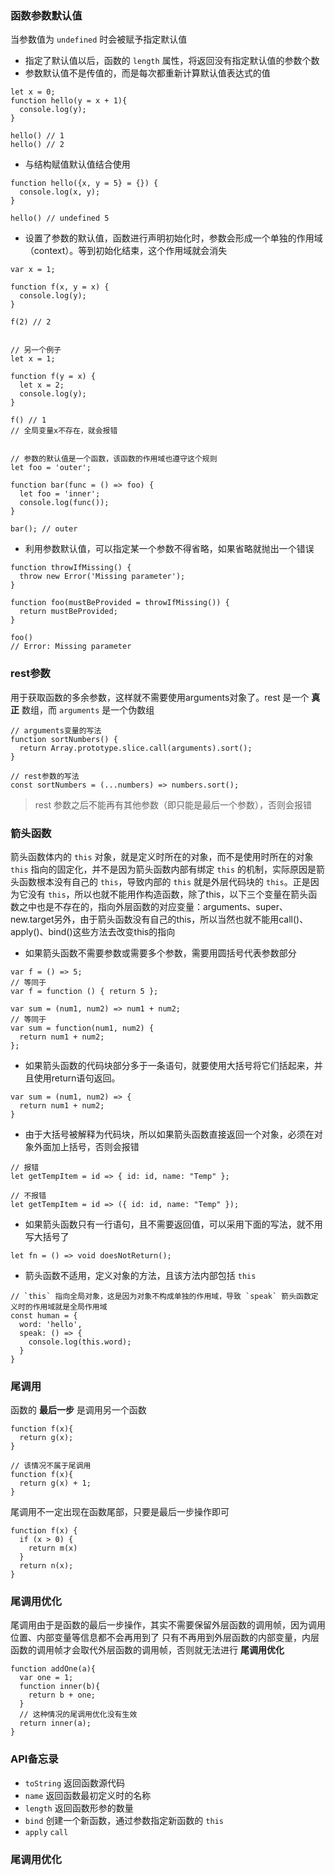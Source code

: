 ### 函数参数默认值
当参数值为 `undefined` 时会被赋予指定默认值
- 指定了默认值以后，函数的 `length` 属性，将返回没有指定默认值的参数个数
- 参数默认值不是传值的，而是每次都重新计算默认值表达式的值
```
let x = 0;
function hello(y = x + 1){
  console.log(y);
}

hello() // 1
hello() // 2
```
- 与结构赋值默认值结合使用
```
function hello({x, y = 5} = {}) {
  console.log(x, y);
}

hello() // undefined 5
```
- 设置了参数的默认值，函数进行声明初始化时，参数会形成一个单独的作用域（context）。等到初始化结束，这个作用域就会消失
```
var x = 1;

function f(x, y = x) {
  console.log(y);
}

f(2) // 2


// 另一个例子
let x = 1;

function f(y = x) {
  let x = 2;
  console.log(y);
}

f() // 1
// 全局变量x不存在，就会报错


// 参数的默认值是一个函数，该函数的作用域也遵守这个规则
let foo = 'outer';

function bar(func = () => foo) {
  let foo = 'inner';
  console.log(func());
}

bar(); // outer
```
- 利用参数默认值，可以指定某一个参数不得省略，如果省略就抛出一个错误
```
function throwIfMissing() {
  throw new Error('Missing parameter');
}

function foo(mustBeProvided = throwIfMissing()) {
  return mustBeProvided;
}

foo()
// Error: Missing parameter
```


### rest参数
用于获取函数的多余参数，这样就不需要使用arguments对象了。rest 是一个 **真正** 数组，而 `arguments` 是一个伪数组 
```
// arguments变量的写法
function sortNumbers() {
  return Array.prototype.slice.call(arguments).sort();
}

// rest参数的写法
const sortNumbers = (...numbers) => numbers.sort();
```
> rest 参数之后不能再有其他参数（即只能是最后一个参数），否则会报错


### 箭头函数
箭头函数体内的 `this` 对象，就是定义时所在的对象，而不是使用时所在的对象  
`this` 指向的固定化，并不是因为箭头函数内部有绑定 `this` 的机制，实际原因是箭头函数根本没有自己的 `this`，导致内部的 `this` 就是外层代码块的 `this`。正是因为它没有 `this`，所以也就不能用作构造函数，除了this，以下三个变量在箭头函数之中也是不存在的，指向外层函数的对应变量：arguments、super、new.target另外，由于箭头函数没有自己的this，所以当然也就不能用call()、apply()、bind()这些方法去改变this的指向
- 如果箭头函数不需要参数或需要多个参数，需要用圆括号代表参数部分
```
var f = () => 5;
// 等同于
var f = function () { return 5 };

var sum = (num1, num2) => num1 + num2;
// 等同于
var sum = function(num1, num2) {
  return num1 + num2;
};
```
- 如果箭头函数的代码块部分多于一条语句，就要使用大括号将它们括起来，并且使用return语句返回。
```
var sum = (num1, num2) => { 
  return num1 + num2; 
}
```
- 由于大括号被解释为代码块，所以如果箭头函数直接返回一个对象，必须在对象外面加上括号，否则会报错
```
// 报错
let getTempItem = id => { id: id, name: "Temp" };

// 不报错
let getTempItem = id => ({ id: id, name: "Temp" });
```
- 如果箭头函数只有一行语句，且不需要返回值，可以采用下面的写法，就不用写大括号了
```
let fn = () => void doesNotReturn();
```
- 箭头函数不适用，定义对象的方法，且该方法内部包括 `this`
```
// `this` 指向全局对象，这是因为对象不构成单独的作用域，导致 `speak` 箭头函数定义时的作用域就是全局作用域
const human = {
  word: 'hello',
  speak: () => {
    console.log(this.word);
  }
}
```


### 尾调用
函数的 **最后一步** 是调用另一个函数
```
function f(x){
  return g(x);
}

// 该情况不属于尾调用
function f(x){
  return g(x) + 1;
}
```
尾调用不一定出现在函数尾部，只要是最后一步操作即可
```
function f(x) {
  if (x > 0) {
    return m(x)
  }
  return n(x);
}
```


### 尾调用优化
尾调用由于是函数的最后一步操作，其实不需要保留外层函数的调用帧，因为调用位置、内部变量等信息都不会再用到了
只有不再用到外层函数的内部变量，内层函数的调用帧才会取代外层函数的调用帧，否则就无法进行 **尾调用优化**
```
function addOne(a){
  var one = 1;
  function inner(b){
    return b + one;
  }
  // 这种情况的尾调用优化没有生效
  return inner(a);
}
```


### API备忘录
- `toString` 返回函数源代码
- `name` 返回函数最初定义时的名称
- `length` 返回函数形参的数量
- `bind` 创建一个新函数，通过参数指定新函数的 `this`
- `apply` `call`


### 尾调用优化